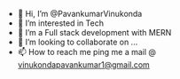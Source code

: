 - 👋 Hi, I’m @PavankumarVinukonda
- 👀 I’m interested in Tech
- 🌱 I’m a Full stack development with MERN 
- 💞️ I’m looking to collaborate on ...
- 📫 How to reach me ping me a mail @ vinukondapavankumar1@gmail.com

<!---
PavankumarVinukonda/PavankumarVinukonda is a ✨ special ✨ repository because its `README.md` (this file) appears on your GitHub profile.
You can click the Preview link to take a look at your changes.
--->
